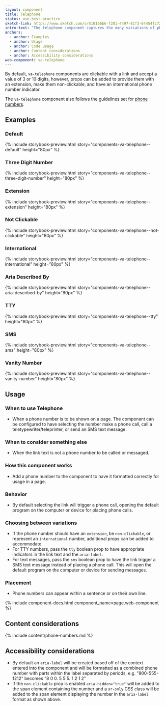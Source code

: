 ```yaml
---
layout: component
title: Telephone
status: use-best-practice
sketch-link: https://www.sketch.com/s/610156b6-f281-4497-81f3-64454fc72156/a/WKjQYn0
intro-text: "The telephone component captures the many variations of phone numbers displayed on VA.gov." 
anchors:
  - anchor: Examples
  - anchor: Usage
  - anchor: Code usage
  - anchor: Content considerations
  - anchor: Accessibility considerations
web-component: va-telephone
---
```


By default, `va-telephone` components are clickable with a link and accept a value of 3 or 10 digits, however, props can be added to provide them with an extension, make them non-clickable, and have an international phone number indicator.

The `va-telephone` component also follows the guidelines set for <a href="{{ site.baseurl }}/content-style-guide/dates-and-numbers#phone-numbers">phone numbers</a>.

## Examples

### Default

{% include storybook-preview.html story="components-va-telephone--default" height="80px" %}

### Three Digit Number

{% include storybook-preview.html story="components-va-telephone--three-digit-number" height="80px" %}

### Extension

{% include storybook-preview.html story="components-va-telephone--extension" height="80px" %}

### Not Clickable

{% include storybook-preview.html story="components-va-telephone--not-clickable" height="80px" %}

### International

{% include storybook-preview.html story="components-va-telephone--international" height="80px" %}

### Aria Described By

{% include storybook-preview.html story="components-va-telephone--aria-described-by" height="80px" %}

### TTY

{% include storybook-preview.html story="components-va-telephone--tty" height="80px" %}

### SMS

{% include storybook-preview.html story="components-va-telephone--sms" height="80px" %}

### Vanity Number

{% include storybook-preview.html story="components-va-telephone--vanity-number" height="80px" %}

## Usage

### When to use Telephone

* When a phone number is to be shown on a page. The component can be configured to have selecting the number make a phone call, call a teletypewriter/teleprinter, or send an SMS text message.

### When to consider something else

* When the link text is not a phone number to be called or messaged.

### How this component works

* Add a phone number to the component to have it formatted correctly for usage in a page.

### Behavior

* By default selecting the link will trigger a phone call, opening the default program on the computer or device for placing phone calls. 

### Choosing between variations

* If the phone number should have an `extension`, be `non-clickable`, or represent an `international` number, additional props can be added to accommodate.
* For TTY numbers, pass the `tty` boolean prop to have appropriate indicators in the link text and the `aria-label`.
* For text messages, pass the `sms` boolean prop to have the link trigger a SMS text message instead of placing a phone call. This will open the default program on the computer or device for sending messages.

### Placement

* Phone numbers can appear within a sentence or on their own line.

{% include component-docs.html component_name=page.web-component %}

## Content considerations

{% include content/phone-numbers.md %}

## Accessibility considerations

- By default an `aria-label` will be created based off of the context entered into the component and will be formatted as a combined phone number with parts within the label separated by periods, e.g. "800-555-1212" becomes "8 0 0. 5 5 5. 1 2 1 2"
- If the `non-clickable` prop is enabled `aria-hidden="true"` will be added to the span element containing the  number and a `sr-only` CSS class will be added to the span element displaying the number in the `aria-label` format as shown above.
